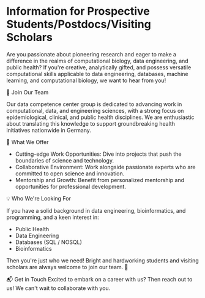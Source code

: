 # Information for Prospective Students/Postdocs/Visiting Scholars
Are you passionate about pioneering research and eager to make a difference in the realms of computational biology, data engineering, and public health? If you're creative, analytically gifted, and possess versatile computational skills applicable to data engineering, databases, machine learning, and computational biology, we want to hear from you!

🧠 Join Our Team

Our data competence center group is dedicated to advancing work in computational, data, and engineering sciences, with a strong focus on epidemiological, clinical, and public health disciplines. We are enthusiastic about translating this knowledge to support groundbreaking health initiatives nationwide in Germany.

🌟 What We Offer
- Cutting-edge Work Opportunities: Dive into projects that push the boundaries of science and technology.
- Collaborative Environment: Work alongside passionate experts who are committed to open science and innovation.
- Mentorship and Growth: Benefit from personalized mentorship and opportunities for professional development.

💡 Who We're Looking For

If you have a solid background in data engineering, bioinformatics, and programming, and a keen interest in:
- Public Health
- Data Engineering
- Databases (SQL / NOSQL) 
- Bioinformatics

Then you're just who we need! Bright and hardworking students and visiting scholars are always welcome to join our team. 🚀

📬 Get in Touch
Excited to embark on a career with us? Then reach out to us! We can't wait to collaborate with you.
